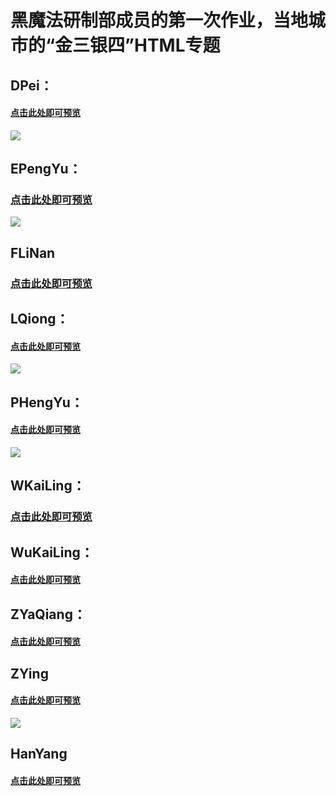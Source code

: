 # 黑魔法研制部成员的第一次作业，当地城市的“金三银四”HTML专题

## DPei：
#### [点击此处即可预览](https://a1pha6et.github.io/task1/DPei/)
![](https://a1pha6et.github.io/task1/Upload/DP.png)

## EPengYu：
### [点击此处即可预览](https://a1pha6et.github.io/task1/EPengYu/)
![](https://a1pha6et.github.io/task1/Upload/EPY.png)

## FLiNan
### [点击此处即可预览](https://a1pha6et.github.io/task1/FLiNan/)

## LQiong：
#### [点击此处即可预览](https://a1pha6et.github.io/task1/LQiong/)
![](https://a1pha6et.github.io/task1/Upload/LQ.png)

## PHengYu：
#### [点击此处即可预览](https://a1pha6et.github.io/task1/PHengYu/)
![](https://a1pha6et.github.io/task1/Upload/PHY.png)

## WKaiLing：
### [点击此处即可预览](https://a1pha6et.github.io/task1/WKaiLing/)

## WuKaiLing：
#### [点击此处即可预览](https://a1pha6et.github.io/task1/WuKaiLing/)

## ZYaQiang：
#### [点击此处即可预览](https://a1pha6et.github.io/task1/ZYaQiang/)

## ZYing
#### [点击此处即可预览](https://a1pha6et.github.io/task1/ZYing/)
![](https://a1pha6et.github.io/task1/Upload/ZY.png)

## HanYang
#### [点击此处即可预览](https://m.anjuke.com/shen/daogou/specialztview/17403/)
